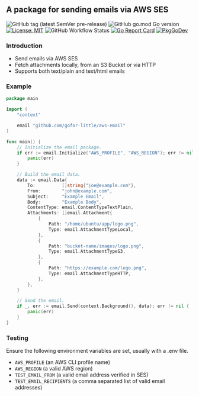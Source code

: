## A package for sending emails via AWS SES

![GitHub tag (latest SemVer pre-release)](https://img.shields.io/github/v/tag/gofor-little/aws-email?include_prereleases)
![GitHub go.mod Go version](https://img.shields.io/github/go-mod/go-version/gofor-little/aws-email)
[![License: MIT](https://img.shields.io/badge/License-MIT-yellow.svg)](https://raw.githubusercontent.com/gofor-little/aws-email/main/LICENSE)
![GitHub Workflow Status](https://img.shields.io/github/workflow/status/gofor-little/aws-email/CI)
[![Go Report Card](https://goreportcard.com/badge/github.com/gofor-little/aws-email)](https://goreportcard.com/report/github.com/gofor-little/aws-email)
[![PkgGoDev](https://pkg.go.dev/badge/github.com/gofor-little/aws-email)](https://pkg.go.dev/github.com/gofor-little/aws-email)

### Introduction
* Send emails via AWS SES
* Fetch attachments locally, from an S3 Bucket or via HTTP
* Supports both text/plain and text/html emails

### Example
```go
package main

import (
	"context"

	email "github.com/gofor-little/aws-email"
)

func main() {
	// Initialize the email package.
	if err := email.Initialize("AWS_PROFILE", "AWS_REGION"); err != nil {
		panic(err)
	}

	// Build the email data.
	data := email.Data{
		To:          []string{"joe@example.com"},
		From:        "john@example.com",
		Subject:     "Example Email",
		Body:        "Example Body",
		ContentType: email.ContentTypeTextPlain,
		Attachments: []email.Attachment{
			{
				Path: "/home/ubuntu/app/logo.png",
				Type: email.AttachmentTypeLocal,
			},
			{
				Path: "bucket-name/images/logo.png",
				Type: email.AttachmentTypeS3,
			},
			{
				Path: "https://example.com/logo.png",
				Type: email.AttachmentTypeHTTP,
			},
		},
	}

	// Send the email.
	if _, err := email.Send(context.Background(), data); err != nil {
		panic(err)
	}
}
```

### Testing
Ensure the following environment variables are set, usually with a .env file.
* ```AWS_PROFILE``` (an AWS CLI profile name)
* ```AWS_REGION``` (a valid AWS region)
* ```TEST_EMAIL_FROM``` (a valid email address verified in SES)
* ```TEST_EMAIL_RECIPIENTS``` (a comma separated list of valid email addresses)